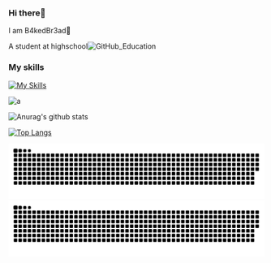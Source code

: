 ### Hi there🤘

I am B4kedBr3ad🥐

A student at highschool<img src="https://ghicons.github.com/assets/images/blue/png/Education.png" alt="GitHub_Education" width="25" height="25">

### My skills
[![My Skills](https://skillicons.dev/icons?i=linux,kubernetes,aws,azure,gcp,bash,cloudflare,git,nginx)](https://skillicons.dev)

![a](https://github-profile-trophy.vercel.app/?username=B4kedBr3ad&rank=SSS&theme=dracula)

![Anurag's github stats](https://github-readme-stats.vercel.app/api?username=B4kedBr3ad&show_icons=true&theme=dark&count_private=true)

[![Top Langs](https://github-readme-stats.vercel.app/api/top-langs/?username=B4kedBr3ad&layout=compact&theme=dark)](https://github.com/anuraghazra/github-readme-stats)

![github contribution grid snake animation](https://raw.githubusercontent.com/B4kedBr3ad/B4kedBr3ad/output/github-contribution-grid-snake-dark.svg#gh-dark-mode-only)![github contribution grid snake animation](https://raw.githubusercontent.com/B4kedBr3ad/B4kedBr3ad/output/github-contribution-grid-snake.svg#gh-light-mode-only)
